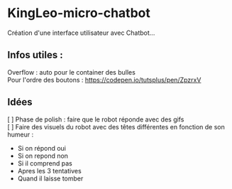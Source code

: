 # KingLeo-micro-chatbot
Création d'une interface utilisateur avec Chatbot...

## Infos utiles : 
Overflow : auto pour le container des bulles  
Pour l'ordre des boutons : https://codepen.io/tutsplus/pen/ZpzrxV 

## Idées
[ ] Phase de polish : faire que le robot réponde avec des gifs  
[ ] Faire des visuels du robot avec des têtes différentes en fonction de son humeur : 
- Si on répond oui
- Si on repond non
- Si il comprend pas
- Apres les 3 tentatives
- Quand il laisse tomber
